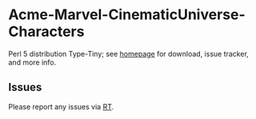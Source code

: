 # Acme-Marvel-CinematicUniverse-Characters

Perl 5 distribution Type-Tiny; see [homepage](https://metacpan.org/release/Acme-Marvel-CinematicUniverse-Characters)
for download, issue tracker, and more info.

## Issues

Please report any issues via [RT](https://rt.cpan.org/Dist/Display.html?Queue=Acme-Marvel-CinematicUniverse-Characters).
